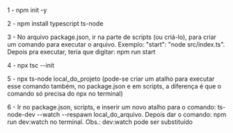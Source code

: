 
1 - npm init -y

2 - npm install typescript ts-node

3 - No arquivo package.json, ir na parte de scripts (ou criá-lo), para criar um comando para executar o arquivo. Exemplo: "start": "node src/index.ts". Depois pra executar, teria que digitar: npm run start

4 - npx tsc --init

5 - npx ts-node local_do_projeto (pode-se criar um atalho para executar esse comando também, no package.json e em scripts, a diferença é que o comando só precisa do npx no terminal)

6 - Ir no package.json, scripts, e inserir um novo atalho para o comando: ts-node-dev --watch --respawn local_do_arquivo. Depois dar o comando: npm run dev:watch no terminal. Obs.: dev:watch pode ser substituído
